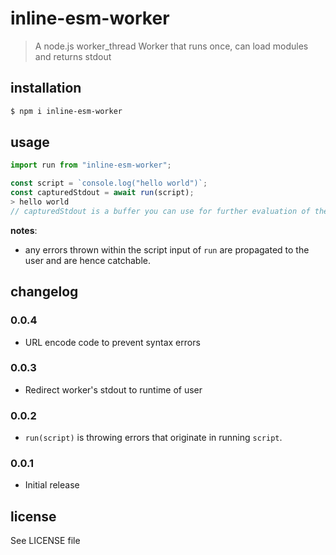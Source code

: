 # inline-esm-worker

> A node.js worker_thread Worker that runs once, can load modules and
> returns stdout

## installation

```bash
$ npm i inline-esm-worker
```

## usage

```js
import run from "inline-esm-worker";

const script = `console.log("hello world")`;
const capturedStdout = await run(script);
> hello world
// capturedStdout is a buffer you can use for further evaluation of the script
```

**notes**:

- any errors thrown within the script input of `run` are propagated to the user
and are hence catchable.

## changelog

### 0.0.4

- URL encode code to prevent syntax errors

### 0.0.3

- Redirect worker's stdout to runtime of user

### 0.0.2

- `run(script)` is throwing errors that originate in running `script`.

### 0.0.1

- Initial release

## license

See LICENSE file
